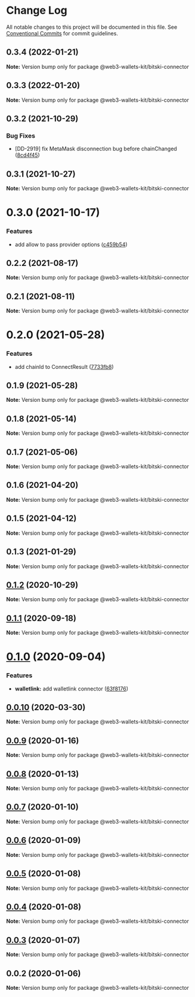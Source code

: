 # Change Log

All notable changes to this project will be documented in this file.
See [Conventional Commits](https://conventionalcommits.org) for commit guidelines.

## 0.3.4 (2022-01-21)

**Note:** Version bump only for package @web3-wallets-kit/bitski-connector





## 0.3.3 (2022-01-20)

**Note:** Version bump only for package @web3-wallets-kit/bitski-connector





## 0.3.2 (2021-10-29)


### Bug Fixes

* [DD-2919] fix MetaMask disconnection bug before chainChanged ([8cd4f45](https://github.com/akropolisio/web3-wallets-kit/commit/8cd4f45074d8893f82e33fa79710fa2911b829a7))





## 0.3.1 (2021-10-27)

**Note:** Version bump only for package @web3-wallets-kit/bitski-connector





# 0.3.0 (2021-10-17)


### Features

* add allow to pass provider options ([c459b54](https://github.com/akropolisio/web3-wallets-kit/commit/c459b54380fa88a13dae0d63a2b23eaa95bc6090))





## 0.2.2 (2021-08-17)

**Note:** Version bump only for package @web3-wallets-kit/bitski-connector





## 0.2.1 (2021-08-11)

**Note:** Version bump only for package @web3-wallets-kit/bitski-connector





# 0.2.0 (2021-05-28)


### Features

* add chainId to ConnectResult ([7733fb8](https://github.com/akropolisio/web3-wallets-kit/commit/7733fb8badc43fd29b77de972c65772b5013734a))





## 0.1.9 (2021-05-28)

**Note:** Version bump only for package @web3-wallets-kit/bitski-connector





## 0.1.8 (2021-05-14)

**Note:** Version bump only for package @web3-wallets-kit/bitski-connector





## 0.1.7 (2021-05-06)

**Note:** Version bump only for package @web3-wallets-kit/bitski-connector





## 0.1.6 (2021-04-20)

**Note:** Version bump only for package @web3-wallets-kit/bitski-connector





## 0.1.5 (2021-04-12)

**Note:** Version bump only for package @web3-wallets-kit/bitski-connector





## 0.1.3 (2021-01-29)

**Note:** Version bump only for package @web3-wallets-kit/bitski-connector





## [0.1.2](https://github.com/akropolisio/web3-wallets-kit/compare/@web3-wallets-kit/bitski-connector@0.1.1...@web3-wallets-kit/bitski-connector@0.1.2) (2020-10-29)

**Note:** Version bump only for package @web3-wallets-kit/bitski-connector





## [0.1.1](https://github.com/akropolisio/web3-wallets-kit/compare/@web3-wallets-kit/bitski-connector@0.1.0...@web3-wallets-kit/bitski-connector@0.1.1) (2020-09-18)

**Note:** Version bump only for package @web3-wallets-kit/bitski-connector





# [0.1.0](https://github.com/akropolisio/web3-wallets-kit/compare/@web3-wallets-kit/bitski-connector@0.0.10...@web3-wallets-kit/bitski-connector@0.1.0) (2020-09-04)


### Features

* **walletlink:** add walletlink connector ([63f8176](https://github.com/akropolisio/web3-wallets-kit/commit/63f81765127f2a29bbf6adaacb204798b9519cd9))





## [0.0.10](https://github.com/akropolisio/web3-wallets-kit/compare/@web3-wallets-kit/bitski-connector@0.0.9...@web3-wallets-kit/bitski-connector@0.0.10) (2020-03-30)

**Note:** Version bump only for package @web3-wallets-kit/bitski-connector





## [0.0.9](https://github.com/akropolisio/web3-wallets-kit/compare/@web3-wallets-kit/bitski-connector@0.0.8...@web3-wallets-kit/bitski-connector@0.0.9) (2020-01-16)

**Note:** Version bump only for package @web3-wallets-kit/bitski-connector





## [0.0.8](https://github.com/akropolisio/web3-wallets-kit/compare/@web3-wallets-kit/bitski-connector@0.0.7...@web3-wallets-kit/bitski-connector@0.0.8) (2020-01-13)

**Note:** Version bump only for package @web3-wallets-kit/bitski-connector





## [0.0.7](https://github.com/akropolisio/web3-wallets-kit/compare/@web3-wallets-kit/bitski-connector@0.0.6...@web3-wallets-kit/bitski-connector@0.0.7) (2020-01-10)

**Note:** Version bump only for package @web3-wallets-kit/bitski-connector





## [0.0.6](https://github.com/akropolisio/web3-wallets-kit/compare/@web3-wallets-kit/bitski-connector@0.0.5...@web3-wallets-kit/bitski-connector@0.0.6) (2020-01-09)

**Note:** Version bump only for package @web3-wallets-kit/bitski-connector





## [0.0.5](https://github.com/akropolisio/web3-wallets-kit/compare/@web3-wallets-kit/bitski-connector@0.0.4...@web3-wallets-kit/bitski-connector@0.0.5) (2020-01-08)

**Note:** Version bump only for package @web3-wallets-kit/bitski-connector





## [0.0.4](https://github.com/akropolisio/web3-wallets-kit/compare/@web3-wallets-kit/bitski-connector@0.0.3...@web3-wallets-kit/bitski-connector@0.0.4) (2020-01-08)

**Note:** Version bump only for package @web3-wallets-kit/bitski-connector





## [0.0.3](https://github.com/akropolisio/web3-wallets-kit/compare/@web3-wallets-kit/bitski-connector@0.0.2...@web3-wallets-kit/bitski-connector@0.0.3) (2020-01-07)

**Note:** Version bump only for package @web3-wallets-kit/bitski-connector





## 0.0.2 (2020-01-06)

**Note:** Version bump only for package @web3-wallets-kit/bitski-connector
